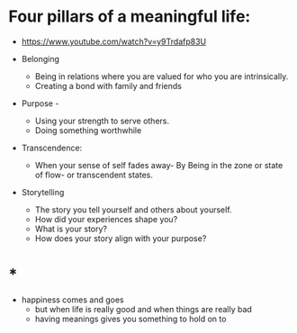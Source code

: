 # Four pillars of a meaningful life:
- https://www.youtube.com/watch?v=y9Trdafp83U
*  Belonging
    - Being in relations where you are valued for who you are intrinsically.
    - Creating a bond with family and friends

* Purpose - 
     - Using your strength to serve others.
     - Doing something worthwhile

* Transcendence:
    - When your sense of self fades away- By Being in the zone or state of flow- or transcendent states.

* Storytelling
    - The story you tell yourself and others about yourself.
    - How did your experiences shape you?
    - What is your story?
    - How does your story align with your purpose?

# *
- happiness comes and goes
    - but when life is really good and when things are really bad
    - having meanings gives you something to hold on to
